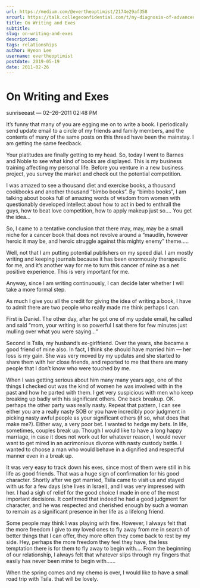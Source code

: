 ```yaml
---
url: https://medium.com/@evertheoptimist/2174e29af358
srcurl: https://talk.collegeconfidential.com/t/my-diagnosis-of-advanced-cancer-how-to-help-my-kids/1013554/504
title: On Writing and Exes
subtitle: 
slug: on-writing-and-exes
description: 
tags: relationships
author: Hyeon Lee
username: evertheoptimist
postdate: 2019-05-19
date: 2011-02-26
---
```


# On Writing and Exes

sunriseeast — 02–26–2011 02:48 PM

It’s funny that many of you are egging me on to write a book. I periodically send update email to a circle of my friends and family members, and the contents of many of the same posts on this thread have been the mainstay. I am getting the same feedback.

Your platitudes are finally getting to my head. So, today I went to Barnes and Noble to see what kind of books are displayed. This is my business training affecting my personal life. Before you venture in a new business project, you survey the market and check out the potential competition.

I was amazed to see a thousand diet and exercise books, a thousand cookbooks and another thousand “bimbo books”. By “bimbo books”, I am talking about books full of amazing words of wisdom from women with questionably developed intellect about how to act in bed to enthrall the guys, how to beat love competition, how to apply makeup just so…. You get the idea…

So, I came to a tentative conclusion that there may, may, may be a small niche for a cancer book that does not revolve around a “maudlin, however heroic it may be, and heroic struggle against this mighty enemy” theme…..

Well, not that I am putting potential publishers on my speed dial. I am mostly writing and keeping journals because it has been enormously therapeutic for me, and it’s another way for me to turn this cancer of mine as a net positive experience. This is very important for me.

Anyway, since I am writing continuously, I can decide later whether I will take a more formal step.

As much I give you all the credit for giving the idea of writing a book, I have to admit there are two people who really made me think perhaps I can.

First is Daniel. The other day, after he got one of my update email, he called and said “mom, your writing is so powerful I sat there for few minutes just mulling over what you were saying…”

Second is Tsila, my husband’s ex-girlfriend. Over the years, she became a good friend of mine also. In fact, I think she should have married him — her loss is my gain. She was very moved by my updates and she started to share them with her close friends, and reported to me that there are many people that I don’t know who were touched by me.

When I was getting serious about him many many years ago, one of the things I checked out was the kind of women he was involved with in the past and how he parted with them. I get very suspicious with men who keep breaking up badly with his significant others. One back breakup. OK. perhaps the other party was really nasty. Repeat that pattern, I can see either you are a really nasty SOB or you have incredibly poor judgment in picking nasty awful people as your significant others (if so, what does that make me?). Either way, a very poor bet. I wanted to hedge my bets. In life, sometimes, couples break up. Though I would like to have a long happy marriage, in case it does not work out for whatever reason, I would never want to get mired in an acrimonious divorce with nasty custody battle. I wanted to choose a man who would behave in a dignified and respectful manner even in a break up.

It was very easy to track down his exes, since most of them were still in his life as good friends. That was a huge sign of confirmation for his good character. Shortly after we got married, Tsila came to visit us and stayed with us for a few days (she lives in Israel), and I was very impressed with her. I had a sigh of relief for the good choice I made in one of the most important decisions. It confirmed that indeed he had a good judgment for character, and he was respected and cherished enough by such a woman to remain as a significant presence in her life as a lifelong friend.

Some people may think I was playing with fire. However, I always felt that the more freedom I give to my loved ones to fly away from me in search of better things that I can offer, they more often they come back to rest by my side. Hey, perhaps the more freedom they feel they have, the less temptation there is for them to fly away to begin with…. From the beginning of our relationship, I always felt that whatever slips through my fingers that easily has never been mine to begin with……

When the spring comes and my chemo is over, I would like to have a small road trip with Tsila. that will be lovely.
